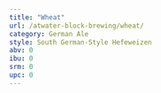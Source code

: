 ```yaml
---
title: "Wheat"
url: /atwater-block-brewing/wheat/
category: German Ale
style: South German-Style Hefeweizen
abv: 0
ibu: 0
srm: 0
upc: 0
---
```


